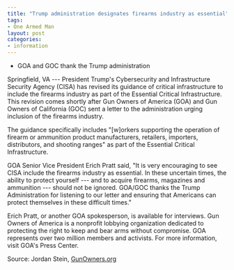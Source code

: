 ```yaml
---
title: "Trump administration designates firearms industry as essential"
tags:
- One Armed Man
layout: post
categories:
- information
---
```


- GOA and GOC thank the Trump administration

Springfield, VA --- President Trump's Cybersecurity and Infrastructure Security Agency (CISA) has revised its guidance of critical infrastructure to include the firearms industry as part of the Essential Critical Infrastructure. This revision comes shortly after Gun Owners of America (GOA) and Gun Owners of California (GOC) sent a letter to the administration urging inclusion of the firearms industry.

The guidance specifically includes "\[w\]orkers supporting the operation of firearm or ammunition product manufacturers, retailers, importers, distributors, and shooting ranges" as part of the Essential Critical Infrastructure.

GOA Senior Vice President Erich Pratt said, "It is very encouraging to see CISA include the firearms industry as essential. In these uncertain times, the ability to protect yourself --- and to acquire firearms, magazines and ammunition --- should not be ignored. GOA/GOC thanks the Trump Administration for listening to our letter and ensuring that Americans can protect themselves in these difficult times."

Erich Pratt, or another GOA spokesperson, is available for interviews. Gun Owners of America is a nonprofit lobbying organization dedicated to protecting the right to keep and bear arms without compromise. GOA represents over two million members and activists. For more information, visit GOA's Press Center.

Source: Jordan Stein, [GunOwners.org](https://gunowners.org/breaking-goa-and-goc-thank-the-trump-administration-for-designating-firearms-industry-as-essential/)
